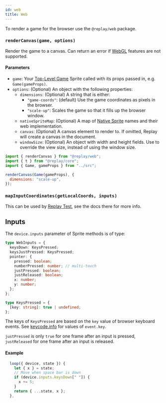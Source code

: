 ```yaml
---
id: web
title: Web
---
```


To render a game for the browser use the `@replay/web` package.

### `renderCanvas(game, options)`

Render the game to a canvas. Can return an error if [WebGL](https://developer.mozilla.org/en-US/docs/Web/API/WebGL_API) features are not supported.

#### Parameters

- `game`: Your [Top-Level Game](top-level-game.md) Sprite called with its props passed in, e.g. `Game(gameProps)`.
- `options`: (Optional) An object with the following properties:
  - `dimensions`: (Optional) A string that is either:
    - `"game-coords"`: (default) Use the game coordinates as pixels in the browser.
    - `"scale-up"`: Scales the game so that it fills up the browser window.
  - `nativeSpriteMap`: (Optional) A map of [Native Sprite](native-sprites.md) names and their web implementation.
  - `canvas`: (Optional) A canvas element to render to. If omitted, Replay will create a canvas in the document.
  - `windowSize`: (Optional) An object with width and height fields. Use to override the view size, instead of using the window size.

```js
import { renderCanvas } from "@replay/web";
import { t } from "@replay/core";
import { Game, gameProps } from "../src";

renderCanvas(Game(gameProps), {
  dimensions: "scale-up",
});
```

### `mapInputCoordinates(getLocalCoords, inputs)`

This can be used by [Replay Test](test.md), see the docs there for more info.

## Inputs

The `device.inputs` parameter of Sprite methods is of type:

```ts
type WebInputs = {
  keysDown: KeysPressed;
  keysJustPressed: KeysPressed;
  pointer: {
    pressed: boolean;
    numberPressed: number; // multi-touch
    justPressed: boolean;
    justReleased: boolean;
    x: number;
    y: number;
  };
};

type KeysPressed = {
  [key: string]: true | undefined;
};
```

The keys of `KeysPressed` are based on the `key` value of browser keyboard events. See [keycode.info](https://keycode.info) for values of `event.key`.

`justPressed` is only `true` for one frame after an input is pressed, `justReleased` for one frame after an input is released.

#### Example

```js
  loop({ device, state }) {
    let { x } = state;
    // Move when space bar is down
    if (device.inputs.keysDown[" "]) {
      x += 5;
    }
    return { ...state, x };
  },
```
